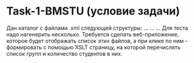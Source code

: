 # Task-1-BMSTU (условие задачи)

Дан каталог с файлами .xml следующей структуры:
<root>
<group title="СМ1-11">
<student fio="Иванов И. И." />
<student fio="Петров П. П." />
...
</group>
<group title="СМ2-32">
<student fio="Абрамов А. А." />
<student fio="Яшин Я. Я." />
...
</group>
...
</root>
Для теста надо нагенерить несколько.
Требуется сделать веб-приложение, которое будет отображать список этих файлов, а при клике по ним - формировать с помощью XSLT страницу, на которой перечислять список групп и количество студентов в них.
